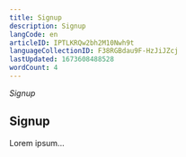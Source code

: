 ```yaml
---
title: Signup
description: Signup
langCode: en
articleID: IPTLKRQw2bh2M10Nwh9t
languageCollectionID: F38RGBdau9F-HzJiJZcj
lastUpdated: 1673608488528
wordCount: 4
---
```


_Signup_

<action-signup tags="newsletter,interested-in-volunteering" redirect="/next-steps/signup-volunteer"><h2>Signup</h2><p>Lorem ipsum...</p></action-signup>